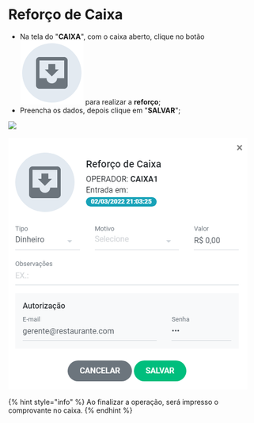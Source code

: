# Reforço de Caixa

* Na tela do "**CAIXA**", com o caixa aberto, clique no botão ![](<../../.gitbook/assets/image (34).png>) para realizar a **reforço**;
* Preencha os dados, depois clique em "**SALVAR**";

![](../../.gitbook/assets/reforçoCaixa.gif)



![](<../../.gitbook/assets/image (46).png>)

{% hint style="info" %}
Ao finalizar a operação, será impresso o comprovante no caixa.
{% endhint %}
